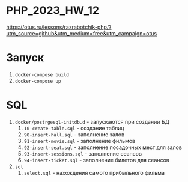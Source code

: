 # PHP_2023_HW_12

https://otus.ru/lessons/razrabotchik-php/?utm_source=github&utm_medium=free&utm_campaign=otus

# Запуск
1. `docker-compose build`
1. `docker-compose up`

# SQL
1. `docker/postrgesql-initdb.d` - запускаются при создании БД
   1. `10-create-table.sql` - создание таблиц
   1. `90-insert-hall.sql` - заполнение залов
   1. `91-insert-movie.sql` - заполнение фильмов
   1. `92-insert-seat.sql` - заполнение посадочных мест для залов
   1. `93-insert-sessions.sql` - заполнение сеансов
   1. `94-insert-ticket.sql` - заполнение билетов для сеансов
1. `sql`
   1. `select.sql` - нахождения самого прибыльного фильма